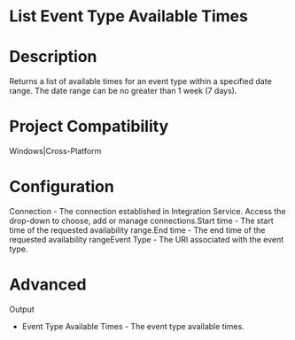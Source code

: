 ﻿# List Event Type Available Times

# Description

Returns a list of available times for an event type within a specified date range.
                The date range can be no greater than 1 week (7 days).

# Project Compatibility

Windows|Cross-Platform

# Configuration

Connection - The connection established in Integration Service.
                        Access the drop-down to choose, add or manage connections.Start time - The start time of the requested availability range.End time - The end time of the requested availability rangeEvent Type - The URI associated with the event type.

# Advanced

Output

* Event Type Available Times - The event type available times.
